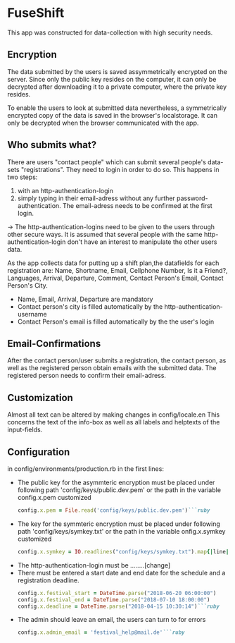 # FuseShift

This app was constructed for data-collection with high security needs. 

## Encryption
The data submitted by the users is saved assymmetrically encrypted on the server. Since only the public key resides on the computer, it can only be decrypted after downloading it to a private computer, where the private key resides.

To enable the users to look at submitted data nevertheless, a symmetrically encrypted copy of the data is saved in the browser's localstorage. It can only be decrypted when the browser communicated with the app.

## Who submits what?

There are users "contact people" which can submit several people's data-sets "registrations". They need to login in order to do so. This happens in two steps: 
1. with an http-authentication-login
2. simply typing in their email-adress without any further password-authentication. The email-adress needs to be confirmed at the first login.

-> The http-authentication-logins need to be given to the users through other secure ways. It is assumed that several people with the same http-authentication-login don't have an interest to manipulate the other users data.

As the app collects data for putting up a shift plan,the datafields for each registration are: Name, Shortname, Email, Cellphone Number, Is it a Friend?, Languages, Arrival, Departure, Comment, Contact Person's Email, Contact Person's City.
- Name, Email, Arrival, Departure are mandatory
- Contact person's city is filled automatically by the http-authentication-username
- Contact Person's email is filled automatically by the the user's login

## Email-Confirmations
After the contact person/user submits a registration, the contact person, as well as the registered person obtain emails with the submitted data. The registered person needs to confirm their email-adress.

## Customization
Almost all text can be altered by making changes in config/locale.en
This concerns the text of the info-box as well as all labels and helptexts of the input-fields.

## Configuration
in config/environments/production.rb in the first lines:
 
* The public key for the asymmteric encryption must be placed under following path 'config/keys/public.dev.pem' or the path in the variable config.x.pem customized
  ```ruby
  config.x.pem = File.read('config/keys/public.dev.pem')```ruby

* The key for the symmteric encryption must be placed under following path 'config/keys/symkey.txt' or the path in the variable onfig.x.symkey customized
  ```ruby
  config.x.symkey = IO.readlines("config/keys/symkey.txt").map{|line| line.chomp("\n").split("=")}.select{|x| x[0]=="key"}[0][1]```ruby

* The http-authentication-login must be ........[change]
* There must be entered a start date and end date for the schedule and a registration deadline.
  ```ruby
  config.x.festival_start = DateTime.parse("2018-06-20 06:00:00")
  config.x.festival_end = DateTime.parse("2018-07-10 18:00:00")
  config.x.deadline = DateTime.parse("2018-04-15 10:30:14")```ruby

* The admin should leave an email, the users can turn to for errors
  ```ruby
  config.x.admin_email = 'festival_help@mail.de'```ruby